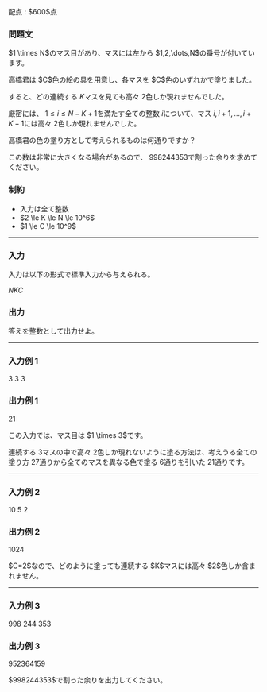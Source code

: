 
<div>

<span>

<span>

<p>
配点 : $600$点
</p>

<div>

<section>

### **問題文**

<p>
$1 \times N$のマス目があり、マスには左から $1,2,\dots,N$の番号が付いています。
</p>

<p>
高橋君は $C$色の絵の具を用意し、各マスを $C$色のいずれかで塗りました。

すると、どの連続する $K$マスを見ても高々 $2$色しか現れませんでした。

厳密には、 $1 \le i \le N-K+1$を満たす全ての整数 $i$について、マス $i,i+1,\dots,i+K-1$には高々 $2$色しか現れませんでした。
</p>

<p>
高橋君の色の塗り方として考えられるものは何通りですか？

この数は非常に大きくなる場合があるので、 $998244353$で割った余りを求めてください。
</p>

</section>

</div>

<div>

<section>

### **制約**

<ul>

<li>
入力は全て整数
</li>

<li>
$2 \le K \le N \le 10^6$
</li>

<li>
$1 \le C \le 10^9$
</li>

</ul>

</section>

</div>

---

<div>

<div>

<section>

### **入力**

<p>
入力は以下の形式で標準入力から与えられる。
</p>

<div>

$N$$K$$C$
</div>

</section>

</div>

<div>

<section>

### **出力**

<p>
答えを整数として出力せよ。
</p>

</section>

</div>

</div>

---

<div>

<section>

### **入力例 1**

<div>

3 3 3

</div>

</section>

</div>

<div>

<section>

### **出力例 1**

<div>

21

</div>

<p>
この入力では、マス目は $1 \times 3$です。

連続する $3$マスの中で高々 $2$色しか現れないように塗る方法は、考えうる全ての塗り方 $27$通りから全てのマスを異なる色で塗る $6$通りを引いた $21$通りです。
</p>

</section>

</div>

---

<div>

<section>

### **入力例 2**

<div>

10 5 2

</div>

</section>

</div>

<div>

<section>

### **出力例 2**

<div>

1024

</div>

<p>
$C=2$なので、どのように塗っても連続する $K$マスには高々 $2$色しか含まれません。
</p>

</section>

</div>

---

<div>

<section>

### **入力例 3**

<div>

998 244 353

</div>

</section>

</div>

<div>

<section>

### **出力例 3**

<div>

952364159

</div>

<p>
$998244353$で割った余りを出力してください。
</p>

</section>

</div>

</span>

</span>

</div>
